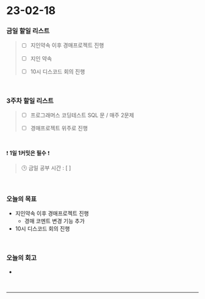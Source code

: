 # 23-02-18
### 금일 할일 리스트
> - [ ]  지인약속 이후 경매프로젝트 진행
>
> - [ ]  지인 약속
>
> - [ ]  10시 디스코드 회의 진행


<br/>

### 3주차 할일 리스트  

> - [ ]  프로그래머스 코딩테스트 SQL 문 / 매주 2문제  
>
> - [ ]  경매프로젝트 위주로 진행

<br/>

❗ **1일 1커밋은 필수** ❗
> 🕒 금일 공부 시간 : [  ]
  
<br/>

### 오늘의 목표
- 지인약속 이후 경매프로젝트 진행
    - 경매 코멘트 변경 기능 추가
- 10시 디스코드 회의 진행

<br>

### 오늘의 회고
- 


<br/>

------------  